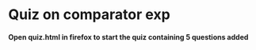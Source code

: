 # Quiz on comparator exp

#### Open quiz.html in firefox to start the quiz containing 5 questions added
